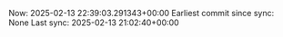 Now: 2025-02-13 22:39:03.291343+00:00 Earliest commit since sync: None Last sync: 2025-02-13 21:02:40+00:00
